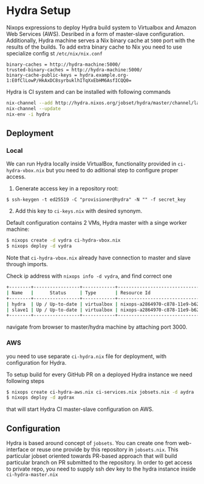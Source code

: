 # Hydra Setup

Nixops expressions to deploy Hydra build system to Virtualbox and Amazon Web Services (AWS). Desribed in a form of master-slave configuration. Additionally, Hydra machine serves a Nix binary cache at `5000` port with the results of
the builds. To add extra binary cache to Nix you need to use specialize config st `/etc/nix/nix.conf`

```
binary-caches = http://hydra-machine:5000/
trusted-binary-caches = http://hydra-machine:5000/
binary-cache-public-keys = hydra.example.org-1:E0fClLowP/HkAxDC8syrbuklhITqXxEbHM6AsfICQQ0=
```

Hydra is CI system and can be installed with following commands

```bash
nix-channel --add http://hydra.nixos.org/jobset/hydra/master/channel/latest
nix-channel --update
nix-env -i hydra
```

## Deployment

### Local

We can run Hydra locally inside VirtualBox, functionality provided in `ci-hydra-vbox.nix` but you need to do aditional step to configure proper access.

1. Generate access key in a repository root:

```
$ ssh-keygen -t ed25519 -C "provisioner@hydra" -N "" -f secret_key
```

2. Add this key to `ci-keys.nix` with desired synonym.

Default configuration contains 2 VMs, Hydra master with a singe worker machine:

```bash
$ nixops create -d vydra ci-hydra-vbox.nix
$ nixops deploy -d vydra
```

Note that `ci-hydra-vbox.nix` already have connection to master and slave through imports.

Check ip address with `nixops info -d vydra`, and find correct one
```bash
+--------+-----------------+------------+----------------------------------------------------+----------------+
| Name   |      Status     | Type       | Resource Id                                        | IP address     |
+--------+-----------------+------------+----------------------------------------------------+----------------+
| hydra  | Up / Up-to-date | virtualbox | nixops-a2864970-c878-11e9-b626-f8cab8605876-hydra  | 192.168.56.103 |
| slave1 | Up / Up-to-date | virtualbox | nixops-a2864970-c878-11e9-b626-f8cab8605876-slave1 | 192.168.56.102 |
+--------+-----------------+------------+----------------------------------------------------+----------------+
```

navigate from browser to master/hydra machine by attaching port 3000.

### AWS

you need to use separate `ci-hydra.nix` file for deployment, with configuration for Hydra.

To setup build for every GitHub PR on a deployed Hydra instance we need following steps

```bash
$ nixops create ci-hydra-aws.nix ci-services.nix jobsets.nix -d aydra
$ nixops deploy -d aydrax
```
that will start Hydra CI master-slave configuration on AWS.

## Configuration

Hydra is based around concept of `jobsets`. You can create one from web-interface or reuse one provide by this repository in `jobsets.nix`. This particular jobset oriented towards PR-based approach that will build particular branch on PR submitted to the repository. In order to get access to private repo, you need to supply ssh dev key to the hydra instance inside `ci-hydra-master.nix`
